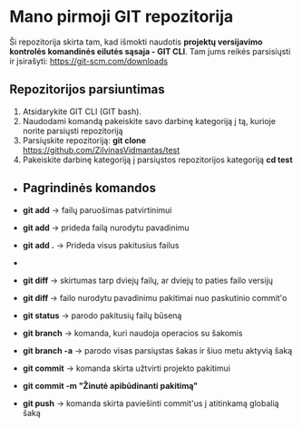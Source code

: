 # Mano pirmoji GIT repozitorija

Ši repozitorija skirta tam, kad išmokti naudotis **projektų versijavimo kontrolės komandinės eilutės sąsaja - GIT CLI**. Tam jums reikės parsisiųsti ir įsirašyti:
https://git-scm.com/downloads

## Repozitorijos parsiuntimas

1. Atsidarykite GIT CLI (GIT bash).
2. Naudodami komandą **<cd>** pakeiskite savo darbinę kategoriją į tą, kurioje norite parsiųsti repozitoriją
3. Parsiųskite repozitoriją:
  **git clone** https://github.com/ZilvinasVidmantas/test
4. Pakeiskite darbinę kategoriją į parsiųstos repozitorijos kategoriją
  **cd test**
- ## Pagrindinės komandos
-   **git add** -> failų paruošimas patvirtinimui
-   **git add <failo-pavadinimas>** -> prideda failą nurodytu pavadinimu
-   **git add .** -> Prideda visus pakitusius failus
- 
-   **git diff** -> skirtumas tarp dviejų failų, ar dviejų to paties failo versijų
-   **git diff <failo-pavadinimas>** ->  failo nurodytu pavadinimu pakitimai nuo paskutinio commit'o

-   **git status** -> parodo pakitusių failų būseną

-   **git branch** -> komanda, kuri naudoja operacios su šakomis
-   **git branch -a** -> parodo visas parsiųstas šakas ir šiuo metu aktyvią šaką

-   **git commit** -> komanda skirta užtvirti projekto pakitimui
-   **git commit -m "Žinutė apibūdinanti pakitimą"**

-   **git push** -> komanda skirta paviešinti commit'us į atitinkamą globalią šaką
